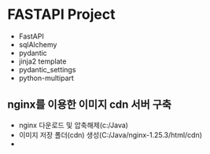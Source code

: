 # FASTAPI Project

* FastAPI
* sqlAlchemy
* pydantic
* jinja2 template
* pydantic_settings
* python-multipart

## nginx를 이용한 이미지 cdn 서버 구축  
* nginx 다운로드 및 압축해제(c:/Java)
* 이미지 저장 폴더(cdn) 생성(C:/Java/nginx-1.25.3/html/cdn)
* 

